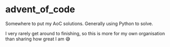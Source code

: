 # advent_of_code
Somewhere to put my AoC solutions. Generally using Python to solve.

I very rarely get around to finishing, so this is more for my own organisation than sharing how great I am 😅